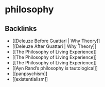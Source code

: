# philosophy



## Backlinks

-   [[Deleuze Before Guattari | Why Theory]]
-   [[Deleuze After Guattari | Why Theory]]
-   [[The Philosophy of Living Experience]]
-   [[The Philosophy of Living Experience]]
-   [[The Philosophy of Living Experience]]
-   [[Ayn Rand&rsquo;s philosophy is tautological]]
-   [[panpsychism]]
-   [[existentialism]]
